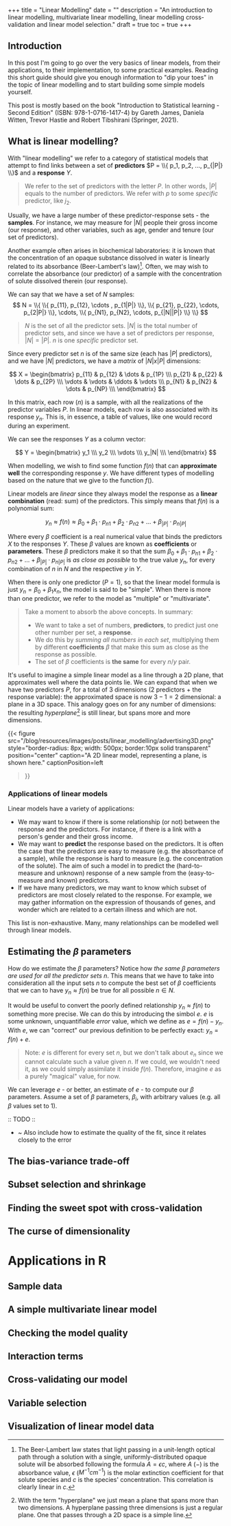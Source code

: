 +++
title = "Linear Modelling"
date = ""
description = "An introduction to linear modelling, multivariate linear modelling, linear modelling cross-validation and linear model selection."
draft = true
toc = true
+++

## Introduction

In this post I'm going to go over the very basics of linear models, from their applications, to their implementation, to some practical examples.
Reading this short guide should give you enough information to "dip your toes" in the topic of linear modelling and to start building some simple models yourself.

This post is mostly based on the book "Introduction to Statistical learning - Second Edition" (ISBN: 978-1-0716-1417-4) by Gareth James, Daniela Witten, Trevor Hastie and Robert Tibshirani (Springer, 2021).

## What is linear modelling?
With "linear modelling" we refer to a category of statistical models that attempt to find links between a set of **predictors** $P = \\{ p_1, p_2, ..., p_{|P|} \\}$ and a **response** $Y$.

> We refer to the set of predictors with the letter $P$.
> In other words, $|P|$ equals to the number of predictors.
> We refer with $p$ to some *specific* predictor, like $j_2$.

Usually, we have a large number of these predictor-response sets - the **samples**.
For instance, we may measure for $|N|$ people their gross income (our response), and other variables, such as age, gender and tenure (our set of predictors).

Another example often arises in biochemical laboratories: it is known that the concentration of an opaque substance dissolved in water is linearly related to its absorbance (Beer-Lambert's law)[^beer_lambert_law].
Often, we may wish to correlate the absorbance (our predictor) of a sample with the concentration of solute dissolved therein (our response).

We can say that we have a set of $N$ samples:
$$
N = \\{
  \\{ p_{11}, p_{12}, \cdots , p_{1|P|} \\},
  \\{ p_{21}, p_{22}, \cdots, p_{2|P|} \\},
  \cdots,
  \\{ p_{N1}, p_{N2}, \cdots, p_{|N||P|} \\}
\\}
$$

> $N$ is the set of all the predictor sets.
> $|N|$ is the total number of predictor sets, and since we have a set of predictors per response, $|N| = |P|$.
> $n$ is one *specific* predictor set.

[^beer_lambert_law]: The Beer-Lambert law states that light passing in a unit-length optical path through a solution with a single, uniformly-distributed opaque solute will be absorbed following the formula $A = \epsilon c$, where $A$ ($-$) is the absorbance value, $\epsilon$ ($M^{-1} cm^{-1}$) is the molar extinction coefficient for that solute species and $c$ is the species' concentration.
This correlation is clearly linear in $c$.

Since every predictor set $n$ is of the same size (each has $|P|$ predictors), and we have $|N|$ predictors, we have a *matrix* of $|N| x |P|$ dimensions:

$$
  X =
  \begin{bmatrix}
    p_{11} & p_{12} & \dots & p_{1P} \\\
    p_{21} & p_{22} & \dots & p_{2P} \\\
    \vdots & \vdots & \ddots & \vdots \\\
    p_{N1} & p_{N2} & \dots & p_{NP} \\\
  \end{bmatrix}
$$

In this matrix, each row ($n$) is a sample, with all the realizations of the predictor variables $P$.
In linear models, each row is also associated with its response $y_n$.
This is, in essence, a table of values, like one would record during an experiment.

We can see the responses $Y$ as a column vector:

$$
  Y =
    \begin{bmatrix}
    y_1 \\\
    y_2 \\\
    \vdots \\\
    y_|N| \\\
  \end{bmatrix}
$$

When modelling, we wish to find some function $f(n)$ that can **approximate well** the corresponding response $y$.
We have different types of modelling based on the nature that we give to the function $f()$.

Linear models are *linear* since they always model the response as a **linear combination** (read: sum) of the predictors.
This simply means that $f(n)$ is a polynomial sum:

$$
y_n \approx f(n) \approx \beta_0 + \beta_1 \cdot p_{n1} + \beta_2 \cdot p_{n2} + \dots + \beta_{|P|} \cdot p_{n|P|}
$$

Where every $\beta$ coefficient is a real numerical value that binds the predictors $X$ to the responses $Y$.
These $\beta$ values are known as **coefficients** or **parameters**.
These $\beta$ predictors make it so that the sum $\beta_0 + \beta_1 \cdot p_{n1} + \beta_2 \cdot p_{n2} + \dots + \beta_{|P|} \cdot p_{n|P|}$ is *as close as possible* to the true value $y_n$, for every combination of $n$ in $N$ and the respective $y$ in $Y$.

When there is only one predictor ($P = 1$), so that the linear model formula is just $y_n = \beta_0 + \beta_1 x_n$, the model is said to be "simple".
When there is more than one predictor, we refer to the model as "multiple" or "multivariate".

> Take a moment to absorb the above concepts.
> In summary:
> - We want to take a set of numbers, **predictors**, to predict just one other number per set, a **response**.
> - We do this by *summing all numbers in each set*, multiplying them by different **coefficients** $\beta$ that make this sum as close as the response as possible.
> - The set of $\beta$ coefficients is **the same** for every $n$/$y$ pair.

It's useful to imagine a simple linear model as a line through a 2D plane, that approximates well where the data points lie.
We can expand that when we have two predictors $P$, for a total of 3 dimensions (2 predictors + the response variable):
the approximated space is now $3 - 1 = 2$ dimensional: a plane in a 3D space.
This analogy goes on for any number of dimensions: the resulting *hyperplane*[^hyperplanes] is still linear, but spans more and more dimensions.

[^hyperplanes]: With the term "hyperplane" we just mean a plane that spans more than two dimensions.
A hyperplane passing three dimensions is just a regular plane. One that passes through a 2D space is a simple line.

{{< figure
  src="/blog/resources/images/posts/linear_modelling/advertising3D.png"
  style="border-radius: 8px; width: 500px; border:10px solid transparent"
  position="center"
  caption="A 2D linear model, representing a plane, is shown here." captionPosition=left
>}}

### Applications of linear models
Linear models have a variety of applications:

- We may want to know if there is some relationship (or not) between the response and the predictors. For instance, if there is a link with a person's gender and their gross income.
- We may want to **predict** the response based on the predictors. It is often the case that the predictors are easy to measure (e.g. the absorbance of a sample), while the response is hard to measure (e.g. the concentration of the solute).
  The aim of such a model in to predict the (hard-to-measure and unknown) response of a new sample from the (easy-to-measure and known) predictors.
- If we have many predictors, we may want to know which subset of predictors are most closely related to the response. For example, we may gather information on the expression of thousands of genes, and wonder which are related to a certain illness and which are not.

This list is non-exhaustive. Many, many relationships can be modelled well through linear models.

## Estimating the $\beta$ parameters

How do we estimate the $\beta$ parameters?
Notice how *the same $\beta$ parameters are used for all the predictor sets $n$*.
This means that we have to take into consideration all the input sets $n$ to compute the best set of $\beta$ coefficients that we can to have $y_n \approx f(n)$ be true for all possible $n \in N$.

It would be useful to convert the poorly defined relationship $y_n \approx f(n)$ to something more precise.
We can do this by introducing the simbol $e$.
$e$ is some unknown, unquantifiable *error* value, which we define as $e = f(n) - y_n$.
With $e$, we can "correct" our previous definition to be perfectly exact: $y_n  = f(n) + e$.

> Note: $e$ is different for every set $n$, but we don't talk about $e_n$ since we cannot calculate such a value given $n$. If we could, we wouldn't need it, as we could simply assimilate it inside $f(n)$. Therefore, imagine $e$ as a purely "magical" value, for now.

We can leverage $e$ - or better, an estimate of $e$ - to compute our $\beta$ parameters.
Assume a set of $\beta$ parameters, $\beta_i$, with arbitrary values (e.g. all $\beta$ values set to $1$).

:: TODO ::

- ~ Also include how to estimate the quality of the fit, since it relates closely to the error

## The bias-variance trade-off

## Subset selection and shrinkage

## Finding the sweet spot with cross-validation

## The curse of dimensionality

# Applications in R

## Sample data

## A simple multivariate linear model

## Checking the model quality

## Interaction terms

## Cross-validating our model

## Variable selection

## Visualization of linear model data
